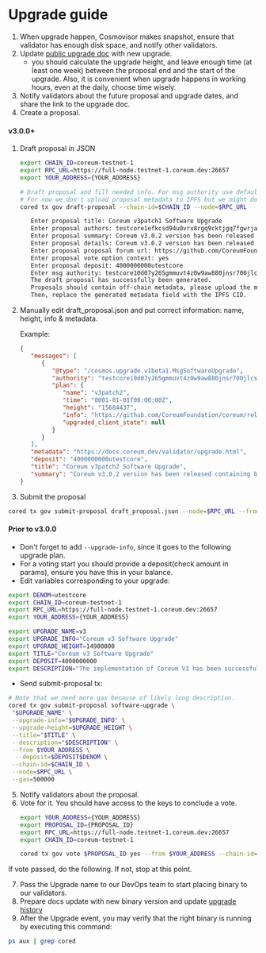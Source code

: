 # Upgrade guide

1. When upgrade happen, Cosmovisor makes snapshot, ensure that validator has enough disk space, and notify other validators.
2. Update [public upgrade doc](../src/validator/upgrade.md) with new upgrade.
   - you should calculate the upgrade height, and leave enough time (at least one week) between the proposal end and the start of the upgrade.
   Also, it is convenient when upgrade happens in working hours, even at the daily, choose time wisely.
3. Notify validators about the future proposal and upgrade dates, and share the link to the upgrade doc. 
4. Create a proposal.
#### v3.0.0+
1. Draft proposal in JSON
   ```bash
   export CHAIN_ID=coreum-testnet-1
   export RPC_URL=https://full-node.testnet-1.coreum.dev:26657
   export YOUR_ADDRESS={YOUR_ADDRESS}

   # Draft proposal and fill needed info. For msg authority use default value (gov module account).
   # For now we don't upload proposal metadata to IPFS but we might do it later
   cored tx gov draft-proposal --chain-id=$CHAIN_ID --node=$RPC_URL

      Enter proposal title: Coreum v3patch1 Software Upgrade
      Enter proposal authors: testcore1efkcsd94u0vrx8rgq9cktjgq7fgwrjap3qu289
      Enter proposal summary: Coreum v3.0.2 version has been released containing bugfixes for v3.0.0. This upgrade will only be executed on testnet.
      Enter proposal details: Coreum v3.0.2 version has been released containing bugfixes for v3.0.0. This upgrade will only be executed on testnet.
      Enter proposal proposal forum url: https://github.com/CoreumFoundation/coreum/releases/tag/v3.0.2
      Enter proposal vote option context: yes
      Enter proposal deposit: 4000000000utestcore
      Enter msg authority: testcore10d07y265gmmuvt4z0w9aw880jnsr700jlcsr77
      The draft proposal has successfully been generated.
      Proposals should contain off-chain metadata, please upload the metadata JSON to IPFS.
      Then, replace the generated metadata field with the IPFS CID.
   ```

2. Manually edit draft_proposal.json and put correct information: name, height, info & metadata.

   Example:
   ```json
   {
      "messages": [
         {
            "@type": "/cosmos.upgrade.v1beta1.MsgSoftwareUpgrade",
            "authority": "testcore10d07y265gmmuvt4z0w9aw880jnsr700jlcsr77",
            "plan": {
               "name": "v3patch2",
               "time": "0001-01-01T00:00:00Z",
               "height": "15684437",
               "info": "https://github.com/CoreumFoundation/coreum/releases/tag/v3.0.2",
               "upgraded_client_state": null
            }
         }
      ],
      "metadata": "https://docs.coreum.dev/validator/upgrade.html",
      "deposit": "4000000000utestcore",
      "title": "Coreum v3patch2 Software Upgrade",
      "summary": "Coreum v3.0.2 version has been released containing bugfixes for v3.0.0. This upgrade will only be executed on testnet."
   }
   ```

3. Submit the proposal

```bash
cored tx gov submit-proposal draft_proposal.json --node=$RPC_URL --from=$YOUR_ADDRESS --chain-id=coreum-testnet-1 --gas=500000
```

#### Prior to v3.0.0
   - Don't forget to add `--upgrade-info`, since it goes to the following upgrade plan.
   - For a voting start you should provide a deposit(check amount in params), ensure you have this in your balance.
   - Edit variables corresponding to your upgrade:
   ```bash
   export DENOM=utestcore
   export CHAIN_ID=coreum-testnet-1
   export RPC_URL=https://full-node.testnet-1.coreum.dev:26657
   export YOUR_ADDRESS={YOUR_ADDRESS}

   export UPGRADE_NAME=v3
   export UPGRADE_INFO="Coreum v3 Software Upgrade"
   export UPGRADE_HEIGHT=14980000
   export TITLE="Coreum v3 Software Upgrade"
   export DEPOSIT=4000000000
   export DESCRIPTION="The implementation of Coreum V3 has been successfully completed. With upgrades ranging from Cosmos SDK to Custom Modules, this milestone significantly enhances the Coreum blockchain..."
   ```
   - Send submit-proposal tx: 
   ```bash
   # Note that we need more gas because of likely long description.
   cored tx gov submit-proposal software-upgrade \
    "$UPGRADE_NAME" \
    --upgrade-info="$UPGRADE_INFO" \
    --upgrade-height=$UPGRADE_HEIGHT \
    --title="$TITLE" \
    --description="$DESCRIPTION" \
    --from $YOUR_ADDRESS \
     --deposit=$DEPOSIT$DENOM \
    --chain-id=$CHAIN_ID \
    --node=$RPC_URL \
    --gas=500000
   ```
5. Notify validators about the proposal.
6. Vote for it. You should have access to the keys to conclude a vote.
   ```bash
   export YOUR_ADDRESS={YOUR_ADDRESS}
   export PROPOSAL_ID={PROPOSAL_ID}
   export RPC_URL=https://full-node.testnet-1.coreum.dev:26657
   export CHAIN_ID=coreum-testnet-1
   
   cored tx gov vote $PROPOSAL_ID yes --from $YOUR_ADDRESS --chain-id=$CHAIN_ID --node=$RPC_URL
   ```
   
If vote passed, do the following. If not, stop at this point.

7. Pass the Upgrade name to our DevOps team to start placing binary to our validators.
8. Prepare docs update with new binary version and update [upgrade history](../src/validator/upgrade-history.md)
9. After the Upgrade event, you may verify that the right binary is running by executing this command:
```bash
ps aux | grep cored
```
